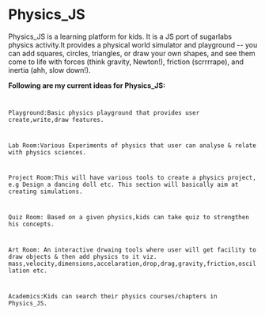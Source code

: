 # Physics_JS
Physics_JS is a learning platform for kids. It is a JS port of sugarlabs physics activity.It provides a physical world simulator and playground -- you can add squares, circles, triangles, or draw your own shapes, and see them come to life with forces (think gravity, Newton!), friction (scrrrrape), and inertia (ahh, slow down!).

**Following are my current ideas for Physics_JS:** <br>
<code>
<p>Playground:Basic physics playground that provides user create,write,draw features. </p>
<p>Lab Room:Various Experiments of physics that user can analyse & relate with physics sciences. </p>
<p>Project Room:This will have various tools to create a physics project, e.g Design a dancing doll etc. This section will basically aim at creating simulations.</p>
<p>Quiz Room: Based on a given physics,kids can take quiz to strengthen his concepts.</p>
<p>Art Room: An interactive drwaing tools where user will get facility to draw objects & then add physics to it viz. mass,velocity,dimensions,accelaration,drop,drag,gravity,friction,oscillation etc.</p>
<p>Academics:Kids can search their physics courses/chapters in Physics_JS. </p>  
</code>
